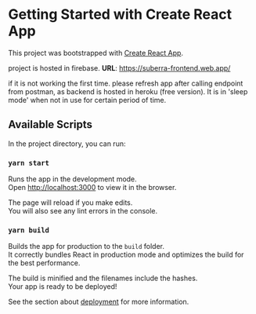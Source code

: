 # Getting Started with Create React App

This project was bootstrapped with [Create React App](https://github.com/facebook/create-react-app).

project is hosted in firebase. **URL**: https://suberra-frontend.web.app/

if it is not working the first time. please refresh app after calling endpoint from postman, as backend is hosted in heroku (free version). 
It is in 'sleep mode' when not in use for certain period of time.


## Available Scripts

In the project directory, you can run:

### `yarn start`

Runs the app in the development mode.\
Open [http://localhost:3000](http://localhost:3000) to view it in the browser.

The page will reload if you make edits.\
You will also see any lint errors in the console.
### `yarn build`

Builds the app for production to the `build` folder.\
It correctly bundles React in production mode and optimizes the build for the best performance.

The build is minified and the filenames include the hashes.\
Your app is ready to be deployed!

See the section about [deployment](https://facebook.github.io/create-react-app/docs/deployment) for more information.
